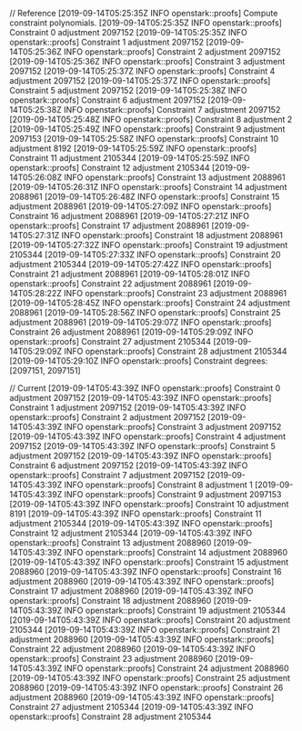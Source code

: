 // Reference
[2019-09-14T05:25:35Z INFO  openstark::proofs] Compute constraint polynomials.
[2019-09-14T05:25:35Z INFO  openstark::proofs] Constraint 0 adjustment 2097152
[2019-09-14T05:25:35Z INFO  openstark::proofs] Constraint 1 adjustment 2097152
[2019-09-14T05:25:36Z INFO  openstark::proofs] Constraint 2 adjustment 2097152
[2019-09-14T05:25:36Z INFO  openstark::proofs] Constraint 3 adjustment 2097152
[2019-09-14T05:25:37Z INFO  openstark::proofs] Constraint 4 adjustment 2097152
[2019-09-14T05:25:37Z INFO  openstark::proofs] Constraint 5 adjustment 2097152
[2019-09-14T05:25:38Z INFO  openstark::proofs] Constraint 6 adjustment 2097152
[2019-09-14T05:25:38Z INFO  openstark::proofs] Constraint 7 adjustment 2097152
[2019-09-14T05:25:48Z INFO  openstark::proofs] Constraint 8 adjustment 2
[2019-09-14T05:25:49Z INFO  openstark::proofs] Constraint 9 adjustment 2097153
[2019-09-14T05:25:58Z INFO  openstark::proofs] Constraint 10 adjustment 8192
[2019-09-14T05:25:59Z INFO  openstark::proofs] Constraint 11 adjustment 2105344
[2019-09-14T05:25:59Z INFO  openstark::proofs] Constraint 12 adjustment 2105344
[2019-09-14T05:26:08Z INFO  openstark::proofs] Constraint 13 adjustment 2088961
[2019-09-14T05:26:31Z INFO  openstark::proofs] Constraint 14 adjustment 2088961
[2019-09-14T05:26:48Z INFO  openstark::proofs] Constraint 15 adjustment 2088961
[2019-09-14T05:27:09Z INFO  openstark::proofs] Constraint 16 adjustment 2088961
[2019-09-14T05:27:21Z INFO  openstark::proofs] Constraint 17 adjustment 2088961
[2019-09-14T05:27:31Z INFO  openstark::proofs] Constraint 18 adjustment 2088961
[2019-09-14T05:27:32Z INFO  openstark::proofs] Constraint 19 adjustment 2105344
[2019-09-14T05:27:33Z INFO  openstark::proofs] Constraint 20 adjustment 2105344
[2019-09-14T05:27:42Z INFO  openstark::proofs] Constraint 21 adjustment 2088961
[2019-09-14T05:28:01Z INFO  openstark::proofs] Constraint 22 adjustment 2088961
[2019-09-14T05:28:22Z INFO  openstark::proofs] Constraint 23 adjustment 2088961
[2019-09-14T05:28:45Z INFO  openstark::proofs] Constraint 24 adjustment 2088961
[2019-09-14T05:28:56Z INFO  openstark::proofs] Constraint 25 adjustment 2088961
[2019-09-14T05:29:07Z INFO  openstark::proofs] Constraint 26 adjustment 2088961
[2019-09-14T05:29:09Z INFO  openstark::proofs] Constraint 27 adjustment 2105344
[2019-09-14T05:29:09Z INFO  openstark::proofs] Constraint 28 adjustment 2105344
[2019-09-14T05:29:10Z INFO  openstark::proofs] Constraint degrees: [2097151, 2097151]

// Current
[2019-09-14T05:43:39Z INFO  openstark::proofs] Constraint 0 adjustment 2097152
[2019-09-14T05:43:39Z INFO  openstark::proofs] Constraint 1 adjustment 2097152
[2019-09-14T05:43:39Z INFO  openstark::proofs] Constraint 2 adjustment 2097152
[2019-09-14T05:43:39Z INFO  openstark::proofs] Constraint 3 adjustment 2097152
[2019-09-14T05:43:39Z INFO  openstark::proofs] Constraint 4 adjustment 2097152
[2019-09-14T05:43:39Z INFO  openstark::proofs] Constraint 5 adjustment 2097152
[2019-09-14T05:43:39Z INFO  openstark::proofs] Constraint 6 adjustment 2097152
[2019-09-14T05:43:39Z INFO  openstark::proofs] Constraint 7 adjustment 2097152
[2019-09-14T05:43:39Z INFO  openstark::proofs] Constraint 8 adjustment 1
[2019-09-14T05:43:39Z INFO  openstark::proofs] Constraint 9 adjustment 2097153
[2019-09-14T05:43:39Z INFO  openstark::proofs] Constraint 10 adjustment 8191
[2019-09-14T05:43:39Z INFO  openstark::proofs] Constraint 11 adjustment 2105344
[2019-09-14T05:43:39Z INFO  openstark::proofs] Constraint 12 adjustment 2105344
[2019-09-14T05:43:39Z INFO  openstark::proofs] Constraint 13 adjustment 2088960
[2019-09-14T05:43:39Z INFO  openstark::proofs] Constraint 14 adjustment 2088960
[2019-09-14T05:43:39Z INFO  openstark::proofs] Constraint 15 adjustment 2088960
[2019-09-14T05:43:39Z INFO  openstark::proofs] Constraint 16 adjustment 2088960
[2019-09-14T05:43:39Z INFO  openstark::proofs] Constraint 17 adjustment 2088960
[2019-09-14T05:43:39Z INFO  openstark::proofs] Constraint 18 adjustment 2088960
[2019-09-14T05:43:39Z INFO  openstark::proofs] Constraint 19 adjustment 2105344
[2019-09-14T05:43:39Z INFO  openstark::proofs] Constraint 20 adjustment 2105344
[2019-09-14T05:43:39Z INFO  openstark::proofs] Constraint 21 adjustment 2088960
[2019-09-14T05:43:39Z INFO  openstark::proofs] Constraint 22 adjustment 2088960
[2019-09-14T05:43:39Z INFO  openstark::proofs] Constraint 23 adjustment 2088960
[2019-09-14T05:43:39Z INFO  openstark::proofs] Constraint 24 adjustment 2088960
[2019-09-14T05:43:39Z INFO  openstark::proofs] Constraint 25 adjustment 2088960
[2019-09-14T05:43:39Z INFO  openstark::proofs] Constraint 26 adjustment 2088960
[2019-09-14T05:43:39Z INFO  openstark::proofs] Constraint 27 adjustment 2105344
[2019-09-14T05:43:39Z INFO  openstark::proofs] Constraint 28 adjustment 2105344
